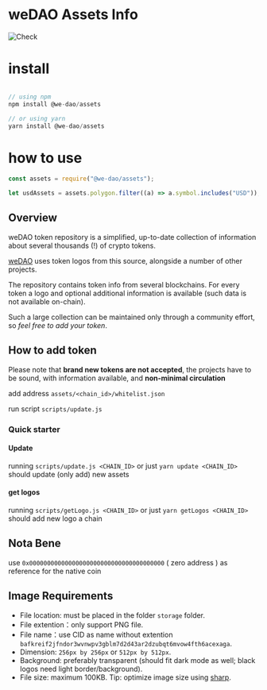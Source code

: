 # weDAO Assets Info

![Check](https://github.com/we-dao/assets/workflows/Check/badge.svg)

# install

```javascript

// using npm
npm install @we-dao/assets

// or using yarn
yarn install @we-dao/assets

```

# how to use

```javascript
const assets = require("@we-dao/assets");

let usdAssets = assets.polygon.filter((a) => a.symbol.includes("USD"));
```

## Overview

weDAO token repository is a simplified, up-to-date collection of information about several thousands (!) of crypto tokens.

[weDAO](https://wedao.com) uses token logos from this source, alongside a number of other projects.

The repository contains token info from several blockchains.
For every token a logo and optional additional information is available (such data is not available on-chain).

Such a large collection can be maintained only through a community effort, so _feel free to add your token_.

## How to add token

Please note that **brand new tokens are not accepted**,
the projects have to be sound, with information available, and **non-minimal circulation**

add address `assets/<chain_id>/whitelist.json`

run script `scripts/update.js`

### Quick starter

#### Update

running `scripts/update.js <CHAIN_ID>` or just `yarn update <CHAIN_ID>` should update (only add) new assets

#### get logos

running `scripts/getLogo.js <CHAIN_ID>` or just `yarn getLogos <CHAIN_ID>` should add new logo a chain

## Nota Bene

use `0x00000000000000000000000000000000000000` ( zero address ) as reference for the native coin

## Image Requirements

- File location: must be placed in the folder `storage` folder.
- File extention：only support PNG file.
- File name：use CID as name without extention `bafkreif2jfndor3wvnwpv3gblm7d2d43ar2dzubqt6mvow4fth6acexaga`.
- Dimension: `256px by 256px` or `512px by 512px`.
- Background: preferably transparent (should fit dark mode as well; black logos need light border/background).
- File size: maximum 100KB. Tip: optimize image size using [sharp](https://www.npmjs.com/package/sharp).
